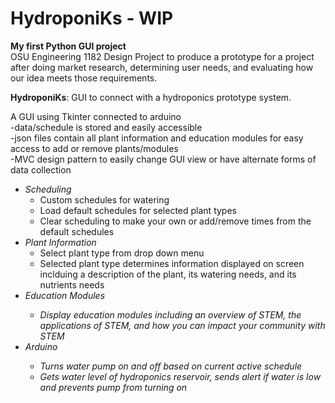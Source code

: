 # HydroponiKs - WIP
**My first Python GUI project**<br/>
OSU Engineering 1182 Design Project to produce a prototype for a project after doing market research, determining user needs, and evaluating how our idea meets those requirements. <br />

**HydroponiKs**: GUI to connect with a hydroponics prototype system. <br/>

A GUI using Tkinter connected to arduino <br/>
-data/schedule is stored and easily accessible </br>
-json files contain all plant information and education modules for easy access to add or remove plants/modules <br/>
-MVC design pattern to easily change GUI view or have alternate forms of data collection <br/>

 <ul> 
  <li><i>Scheduling</i>
    <ul>
      <li>Custom schedules for watering</li>
      <li>Load default schedules for selected plant types</li>
      <li>Clear scheduling to make your own or add/remove times from the default schedules</li>
    </ul>
  </li>
  <li><i>Plant Information</i>
    <ul>
      <li>Select plant type from drop down menu</li>
      <li>Selected plant type determines information displayed on screen inclduing a description of the plant, its watering needs, and its nutrients needs</li>
    </ul>
  </li>
  <li><i>Education Modules</li>
    <ul>
      <li>Display education modules including an overview of STEM, the applications of STEM, and how you can impact your community with STEM</li>
    </ul>
  </li>
  <li><i>Arduino</li>
    <ul>
     <li>Turns water pump on and off based on current active schedule </li>
     <li>Gets water level of hydroponics reservoir, sends alert if water is low and prevents pump from turning on</li>
    </ul>
  </li>
 </ul>
